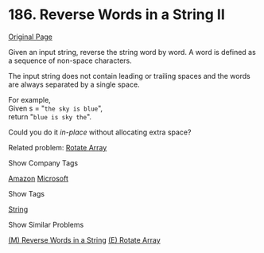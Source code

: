 # 186. Reverse Words in a String II

[Original Page](https://leetcode.com/problems/reverse-words-in-a-string-ii/)

Given an input string, reverse the string word by word. A word is defined as a sequence of non-space characters.

The input string does not contain leading or trailing spaces and the words are always separated by a single space.

For example,  
Given s = "`the sky is blue`",  
return "`blue is sky the`".

Could you do it _in-place_ without allocating extra space?

Related problem: [Rotate Array](/problems/rotate-array/)

<div>

<div id="company_tags" class="btn btn-xs btn-warning">Show Company Tags</div>

<span class="hidebutton">[Amazon](/company/amazon/) [Microsoft](/company/microsoft/)</span></div>

<div>

<div id="tags" class="btn btn-xs btn-warning">Show Tags</div>

<span class="hidebutton">[String](/tag/string/)</span></div>

<div>

<div id="similar" class="btn btn-xs btn-warning">Show Similar Problems</div>

<span class="hidebutton">[(M) Reverse Words in a String](/problems/reverse-words-in-a-string/) [(E) Rotate Array](/problems/rotate-array/)</span></div>